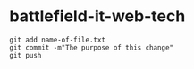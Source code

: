 # battlefield-it-web-tech
```
git add name-of-file.txt
git commit -m"The purpose of this change"
git push
```
